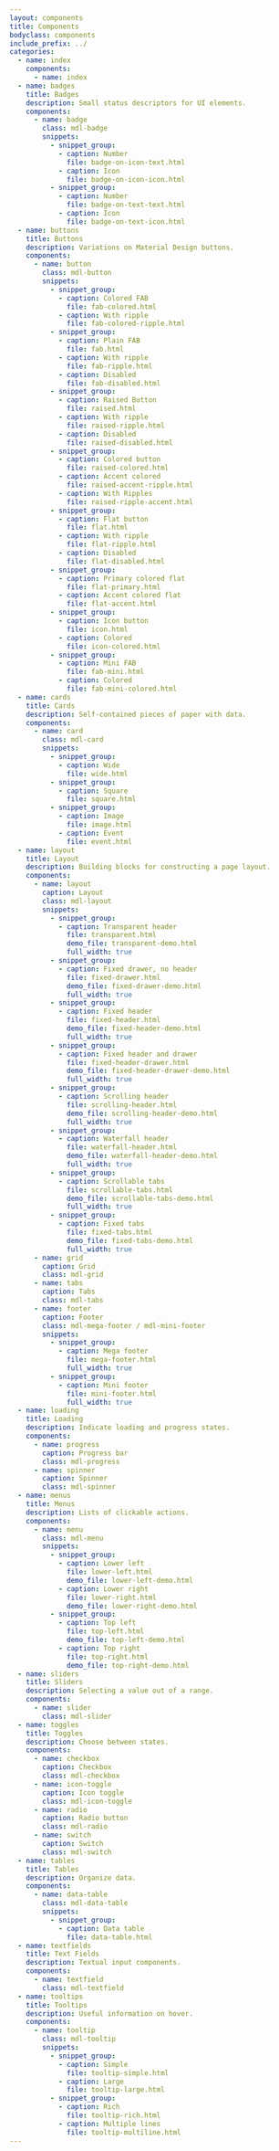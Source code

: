 ```yaml
---
layout: components
title: Components
bodyclass: components
include_prefix: ../
categories:
  - name: index
    components:
      - name: index  
  - name: badges
    title: Badges
    description: Small status descriptors for UI elements.
    components:
      - name: badge
        class: mdl-badge
        snippets:
          - snippet_group:
            - caption: Number
              file: badge-on-icon-text.html
            - caption: Icon
              file: badge-on-icon-icon.html
          - snippet_group:
            - caption: Number
              file: badge-on-text-text.html
            - caption: Icon
              file: badge-on-text-icon.html
  - name: buttons
    title: Buttons
    description: Variations on Material Design buttons.
    components:
      - name: button
        class: mdl-button
        snippets:
          - snippet_group:
            - caption: Colored FAB
              file: fab-colored.html
            - caption: With ripple
              file: fab-colored-ripple.html
          - snippet_group:
            - caption: Plain FAB
              file: fab.html
            - caption: With ripple
              file: fab-ripple.html
            - caption: Disabled
              file: fab-disabled.html
          - snippet_group:
            - caption: Raised Button
              file: raised.html
            - caption: With ripple
              file: raised-ripple.html
            - caption: Disabled
              file: raised-disabled.html
          - snippet_group:
            - caption: Colored button
              file: raised-colored.html
            - caption: Accent colored
              file: raised-accent-ripple.html
            - caption: With Ripples
              file: raised-ripple-accent.html
          - snippet_group:
            - caption: Flat button
              file: flat.html
            - caption: With ripple
              file: flat-ripple.html
            - caption: Disabled
              file: flat-disabled.html
          - snippet_group:
            - caption: Primary colored flat
              file: flat-primary.html
            - caption: Accent colored flat
              file: flat-accent.html
          - snippet_group:
            - caption: Icon button
              file: icon.html
            - caption: Colored
              file: icon-colored.html
          - snippet_group:
            - caption: Mini FAB
              file: fab-mini.html
            - caption: Colored
              file: fab-mini-colored.html
  - name: cards
    title: Cards
    description: Self-contained pieces of paper with data.
    components:
      - name: card
        class: mdl-card
        snippets:
          - snippet_group:
            - caption: Wide
              file: wide.html
          - snippet_group:
            - caption: Square
              file: square.html
          - snippet_group:
            - caption: Image
              file: image.html
            - caption: Event
              file: event.html
  - name: layout
    title: Layout
    description: Building blocks for constructing a page layout.
    components:
      - name: layout
        caption: Layout
        class: mdl-layout
        snippets:
          - snippet_group:
            - caption: Transparent header
              file: transparent.html
              demo_file: transparent-demo.html
              full_width: true
          - snippet_group:
            - caption: Fixed drawer, no header
              file: fixed-drawer.html
              demo_file: fixed-drawer-demo.html
              full_width: true
          - snippet_group:
            - caption: Fixed header
              file: fixed-header.html
              demo_file: fixed-header-demo.html
              full_width: true
          - snippet_group:
            - caption: Fixed header and drawer
              file: fixed-header-drawer.html
              demo_file: fixed-header-drawer-demo.html
              full_width: true
          - snippet_group:
            - caption: Scrolling header
              file: scrolling-header.html
              demo_file: scrolling-header-demo.html
              full_width: true
          - snippet_group:
            - caption: Waterfall header
              file: waterfall-header.html
              demo_file: waterfall-header-demo.html
              full_width: true
          - snippet_group:
            - caption: Scrollable tabs
              file: scrollable-tabs.html
              demo_file: scrollable-tabs-demo.html
              full_width: true
          - snippet_group:
            - caption: Fixed tabs
              file: fixed-tabs.html
              demo_file: fixed-tabs-demo.html
              full_width: true
      - name: grid
        caption: Grid
        class: mdl-grid
      - name: tabs
        caption: Tabs
        class: mdl-tabs
      - name: footer
        caption: Footer
        class: mdl-mega-footer / mdl-mini-footer
        snippets:
          - snippet_group:
            - caption: Mega footer
              file: mega-footer.html
              full_width: true
          - snippet_group:
            - caption: Mini footer
              file: mini-footer.html
              full_width: true
  - name: loading
    title: Loading
    description: Indicate loading and progress states.
    components:
      - name: progress
        caption: Progress bar
        class: mdl-progress
      - name: spinner
        caption: Spinner
        class: mdl-spinner
  - name: menus
    title: Menus
    description: Lists of clickable actions.
    components:
      - name: menu
        class: mdl-menu
        snippets:
          - snippet_group:
            - caption: Lower left
              file: lower-left.html
              demo_file: lower-left-demo.html
            - caption: Lower right
              file: lower-right.html
              demo_file: lower-right-demo.html
          - snippet_group:
            - caption: Top left
              file: top-left.html
              demo_file: top-left-demo.html
            - caption: Top right
              file: top-right.html
              demo_file: top-right-demo.html
  - name: sliders
    title: Sliders
    description: Selecting a value out of a range.
    components:
      - name: slider
        class: mdl-slider
  - name: toggles
    title: Toggles
    description: Choose between states.
    components:
      - name: checkbox
        caption: Checkbox
        class: mdl-checkbox
      - name: icon-toggle
        caption: Icon toggle
        class: mdl-icon-toggle
      - name: radio
        caption: Radio button
        class: mdl-radio
      - name: switch
        caption: Switch
        class: mdl-switch
  - name: tables
    title: Tables
    description: Organize data.
    components:
      - name: data-table
        class: mdl-data-table
        snippets:
          - snippet_group:
            - caption: Data table
              file: data-table.html
  - name: textfields
    title: Text Fields
    description: Textual input components.
    components:
      - name: textfield
        class: mdl-textfield
  - name: tooltips
    title: Tooltips
    description: Useful information on hover.
    components:
      - name: tooltip
        class: mdl-tooltip
        snippets:
          - snippet_group:
            - caption: Simple
              file: tooltip-simple.html
            - caption: Large
              file: tooltip-large.html
          - snippet_group:
            - caption: Rich
              file: tooltip-rich.html
            - caption: Multiple lines
              file: tooltip-multiline.html
---
```

